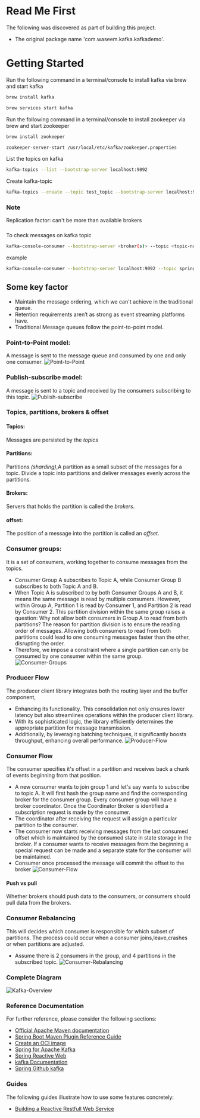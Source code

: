# Read Me First
The following was discovered as part of building this project:

* The original package name 'com.waseem.kafka.kafkademo'.

# Getting Started
Run the following command in a terminal/console to install kafka via brew and start kafka
```bash
brew install kafka
```
```bash
brew services start kafka
```
Run the following command in a terminal/console to install zookeeper via brew and start zookeeper
```bash
brew install zookeeper
```
```bash
zookeeper-server-start /usr/local/etc/kafka/zookeeper.properties
```
List the topics on kafka
```bash
kafka-topics --list --bootstrap-server localhost:9092
```
Create kafka-topic
```bash
kafka-topics --create --topic test_topic --bootstrap-server localhost:9092 --replication-factor 1 --partitions 1
```

### Note
Replication factor: <factor> can't be more than available brokers
###

To check messages on kafka topic
```bash
kafka-console-consumer --bootstrap-server <broker(s)> --topic <topic-name> [--from-beginning]
```
example
```bash
kafka-console-consumer --bootstrap-server localhost:9092 --topic spring_topic --from-beginning
```
## Some key factor
- Maintain the message ordering, which we can't achieve in the traditional queue.
- Retention requirements aren’t as strong as event streaming platforms have.
- Traditional Message queues follow the point-to-point model.
### Point-to-Point model: 
A message is sent to the message queue and consumed by one and only one consumer.
![Point-to-Point](/Users/waseem.kh/work/kafka-demo/src/main/resources/images/one-to-one-model.png)

### Publish-subscribe model: 
A message is sent to a topic and received by the consumers subscribing to this topic. 
![Publish-subscribe](/Users/waseem.kh/work/kafka-demo/src/main/resources/images/pub-sub.png)

### Topics, partitions, brokers & offset
#### Topics:
Messages are persisted by the *topics*
#### Partitions:
Partitions *(sharding)*,A partition as a small subset of the messages for a topic. 
Divide a topic into partitions and deliver messages evenly across the partitions.
#### Brokers:
Servers that holds the partition is called the *brokers*.
#### offset:
The position of a message into the partition is called an *offset*.
### Consumer groups:
It is a set of consumers, working together to consume messages from the topics.
- Consumer Group A subscribes to Topic A, while Consumer Group B subscribes to both Topic A and B.
- When Topic A is subscribed to by both Consumer Groups A and B, it means the same message is read by multiple consumers. However, within Group A, Partition 1 is read by Consumer 1, and Partition 2 is read by Consumer 2. This partition division within the same group raises a question: Why not allow both consumers in Group A to read from both partitions? The reason for partition division is to ensure the reading order of messages. Allowing both consumers to read from both partitions could lead to one consuming messages faster than the other, disrupting the order.
- Therefore, we impose a constraint where a single partition can only be consumed by one consumer within the same group.
![Consumer-Groups](/Users/waseem.kh/work/kafka-demo/src/main/resources/images/consumer-group.png)


### Producer Flow
The producer client library integrates both the routing layer and the buffer component, 
- Enhancing its functionality. This consolidation not only ensures lower latency but also streamlines operations within the producer client library. 
- With its sophisticated logic, the library efficiently determines the appropriate partition for message transmission. 
- Additionally, by leveraging batching techniques, it significantly boosts throughput, enhancing overall performance.
  ![Producer-Flow](/Users/waseem.kh/work/kafka-demo/src/main/resources/images/producer-flow.png)

### Consumer Flow
The consumer specifies it's offset in a partition and receives back a chunk of events beginning from 
that position.
- A new consumer wants to join group 1 and let's say wants to subscribe to topic A. It will first hash the group name and find the corresponding broker for the consumer group. Every consumer group will have a broker coordinator. Once the Coordinator Broker is identified a subscription request is made by the consumer.
- The coordinator after receiving the request will assign a particular partition to the consumer.
- The consumer now starts receiving messages from the last consumed offset which is maintained by the consumed state in state storage in the broker. If a consumer wants to receive messages from the beginning a special request can be made and a separate state for the consumer will be maintained.
- Consumer once processed the message will commit the offset to the broker
![Consumer-Flow](/Users/waseem.kh/work/kafka-demo/src/main/resources/images/consumer-group.png)
#### Push vs pull
Whether brokers should push data to the consumers, or consumers should pull data from the brokers.

### Consumer Rebalancing 
This will decides which consumer is responsible for which subset of partitions. The process could occur when a consumer joins,leave,crashes or when partitions are adjusted.
- Assume there is 2 consumers in the group, and 4 partitions in the subscribed topic.
![Consumer-Rebalancing](/Users/waseem.kh/work/kafka-demo/src/main/resources/images/consumer-rebalancing.png)

### Complete Diagram
![Kafka-Overview](/Users/waseem.kh/work/kafka-demo/src/main/resources/images/kafka-overview.png)

### Reference Documentation
For further reference, please consider the following sections:

* [Official Apache Maven documentation](https://maven.apache.org/guides/index.html)
* [Spring Boot Maven Plugin Reference Guide](https://docs.spring.io/spring-boot/docs/3.2.2/maven-plugin/reference/html/)
* [Create an OCI image](https://docs.spring.io/spring-boot/docs/3.2.2/maven-plugin/reference/html/#build-image)
* [Spring for Apache Kafka](https://docs.spring.io/spring-boot/docs/3.2.2/reference/htmlsingle/index.html#messaging.kafka)
* [Spring Reactive Web](https://docs.spring.io/spring-boot/docs/3.2.2/reference/htmlsingle/index.html#web.reactive)
* [kafka Documentation](https://docs.spring.io/spring-kafka/reference/index.html)
* [Spring Github kafka](https://github.com/spring-projects/spring-kafka)



### Guides
The following guides illustrate how to use some features concretely:

* [Building a Reactive Restfull Web Service](https://spring.io/guides/gs/reactive-rest-service/)

